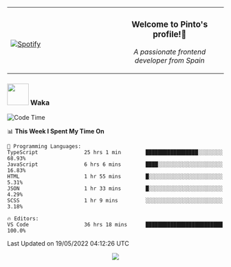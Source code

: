 <table width="100%" align="center"> 
  <tr>
  <td width="50%">
      
&nbsp; <br> [![Spotify](https://novatorem-zeta-rust.vercel.app/api/spotify)](https://open.spotify.com/user/novatorem-zeta-rust)

  </td>
  <td width="50%">
    <h3 align="center">Welcome to Pinto's profile!👋</h3>
    <p align="center"><em>A passionate frontend developer from Spain</em></p>
  </td>
  </table>

### <img src="https://media.giphy.com/media/VgCDAzcKvsR6OM0uWg/giphy.gif" width="50"> Waka

  <!--START_SECTION:waka-->
![Code Time](http://img.shields.io/badge/Code%20Time-386%20hrs%2014%20mins-blue)

📊 **This Week I Spent My Time On** 

```text
💬 Programming Languages: 
TypeScript               25 hrs 1 min        █████████████████░░░░░░░░   68.93% 
JavaScript               6 hrs 6 mins        ████░░░░░░░░░░░░░░░░░░░░░   16.83% 
HTML                     1 hr 55 mins        █░░░░░░░░░░░░░░░░░░░░░░░░   5.31% 
JSON                     1 hr 33 mins        █░░░░░░░░░░░░░░░░░░░░░░░░   4.29% 
SCSS                     1 hr 9 mins         ░░░░░░░░░░░░░░░░░░░░░░░░░   3.18%

🔥 Editors: 
VS Code                  36 hrs 18 mins      █████████████████████████   100.0%

```


 Last Updated on 19/05/2022 04:12:26 UTC
<!--END_SECTION:waka-->

<div align="center">
<img src="https://github-readme-stats-gilt-tau.vercel.app/api/top-langs/?username=pinto-hub&layout=compact&theme=dracula" />
</div>
